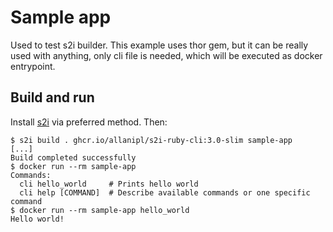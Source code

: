 Sample app
===============
       
Used to test s2i builder. This example uses thor gem, but it can be really used with anything, only cli file is needed, which will be executed as docker entrypoint.

Build and run
-------

Install [s2i](https://github.com/openshift/source-to-image#installation) via preferred method. Then:

```
$ s2i build . ghcr.io/allanipl/s2i-ruby-cli:3.0-slim sample-app
[...]
Build completed successfully
$ docker run --rm sample-app
Commands:
  cli hello_world     # Prints hello world
  cli help [COMMAND]  # Describe available commands or one specific command
$ docker run --rm sample-app hello_world
Hello world!
```
